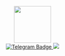 <div id="header" align="center">
  <img src="https://media.giphy.com/media/26gsspfbt1HfVQ9va/giphy.gif?cid=82a1493btc0jgj1z0667pb2luf0wqieqadtjkaj80inhejhf&ep=v1_gifs_trending&rid=giphy.gif&ct=g" width="100" />
<div id="badges">
 <a href="https://t.me/tessiz" >
   <img src="https://img.shields.io/badge/Telegram-blue?logo=telegram" alt="Telegram Badge">
 </a>
  <a href="https://www.linkedin.com/in/%D0%B4%D0%B0%D0%BD%D0%B8%D0%BB%D0%B0-%D0%BA%D0%B0%D0%BB%D0%B8%D0%BD%D0%B8%D1%87%D0%B5%D0%B2-8244b9256/">
    <img src="https://img.shields.io/badge/LinkedIn-blue?logo=linkedin&logoColor=white" />
  </a>
</div>
</div>
